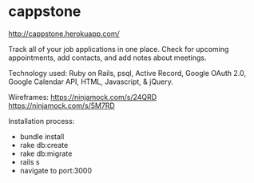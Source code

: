 
# cappstone
http://cappstone.herokuapp.com/

Track all of your job applications in one place. Check for upcoming appointments, add contacts, and add notes about meetings.

Technology used: Ruby on Rails, psql, Active Record, Google OAuth 2.0, Google Calendar API, HTML, Javascript, & jQuery.

Wireframes: 
https://ninjamock.com/s/24QRD
https://ninjamock.com/s/5M7RD

Installation process:
- bundle install
- rake db:create
- rake db:migrate
- rails s
- navigate to port:3000
